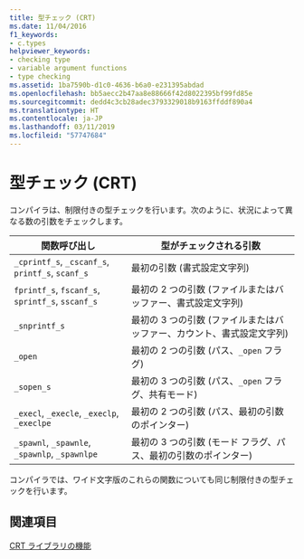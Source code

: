 ```yaml
---
title: 型チェック (CRT)
ms.date: 11/04/2016
f1_keywords:
- c.types
helpviewer_keywords:
- checking type
- variable argument functions
- type checking
ms.assetid: 1ba7590b-d1c0-4636-b6a0-e231395abdad
ms.openlocfilehash: bb5aecc2b47aa8e88666f42d8022395bf99fd85e
ms.sourcegitcommit: dedd4c3cb28adec3793329018b9163ffddf890a4
ms.translationtype: HT
ms.contentlocale: ja-JP
ms.lasthandoff: 03/11/2019
ms.locfileid: "57747684"
---
```

# <a name="type-checking-crt"></a>型チェック (CRT)

コンパイラは、制限付きの型チェックを行います。次のように、状況によって異なる数の引数をチェックします。

|関数呼び出し|型がチェックされる引数|
|-------------------|-----------------------------|
|`_cprintf_s`, `_cscanf_s`, `printf_s`, `scanf_s`|最初の引数 (書式設定文字列)|
|`fprintf_s`, `fscanf_s`, `sprintf_s`, `sscanf_s`|最初の 2 つの引数 (ファイルまたはバッファー、書式設定文字列)|
|`_snprintf_s`|最初の 3 つの引数 (ファイルまたはバッファー、カウント、書式設定文字列)|
|`_open`|最初の 2 つの引数 (パス、`_open` フラグ)|
|`_sopen_s`|最初の 3 つの引数 (パス、`_open` フラグ、共有モード)|
|`_execl`, `_execle`, `_execlp`, `_execlpe`|最初の 2 つの引数 (パス、最初の引数のポインター)|
|`_spawnl`, `_spawnle`, `_spawnlp`, `_spawnlpe`|最初の 3 つの引数 (モード フラグ、パス、最初の引数のポインター)|

コンパイラでは、ワイド文字版のこれらの関数についても同じ制限付きの型チェックを行います。

## <a name="see-also"></a>関連項目

[CRT ライブラリの機能](../c-runtime-library/crt-library-features.md)
